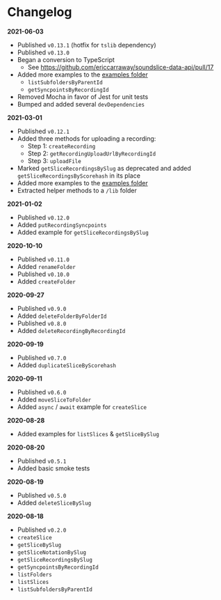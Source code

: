# Changelog

**2021-06-03**

- Published `v0.13.1` (hotfix for `tslib` dependency)
- Published `v0.13.0`
- Began a conversion to TypeScript
  - See https://github.com/ericcarraway/soundslice-data-api/pull/17
- Added more examples to the [examples folder](https://github.com/ericcarraway/soundslice-data-api/tree/primary/examples)
  - `listSubfoldersByParentId`
  - `getSyncpointsByRecordingId`
- Removed Mocha in favor of Jest for unit tests
- Bumped and added several `devDependencies`

**2021-03-01**

- Published `v0.12.1`
- Added three methods for uploading a recording:
  - Step 1: `createRecording`
  - Step 2: `getRecordingUploadUrlByRecordingId`
  - Step 3: `uploadFile`
- Marked `getSliceRecordingsBySlug` as deprecated and added `getSliceRecordingsByScorehash` in its place
- Added more examples to the [examples folder](https://github.com/ericcarraway/soundslice-data-api/tree/primary/examples)
- Extracted helper methods to a `/lib` folder

**2021-01-02**

- Published `v0.12.0`
- Added `putRecordingSyncpoints`
- Added example for `getSliceRecordingsBySlug`

**2020-10-10**

- Published `v0.11.0`
- Added `renameFolder`
- Published `v0.10.0`
- Added `createFolder`

**2020-09-27**

- Published `v0.9.0`
- Added `deleteFolderByFolderId`
- Published `v0.8.0`
- Added `deleteRecordingByRecordingId`

**2020-09-19**

- Published `v0.7.0`
- Added `duplicateSliceByScorehash`

**2020-09-11**

- Published `v0.6.0`
- Added `moveSliceToFolder`
- Added `async` / `await` example for `createSlice`

**2020-08-28**

- Added examples for `listSlices` & `getSliceBySlug`

**2020-08-20**

- Published `v0.5.1`
- Added basic smoke tests

**2020-08-19**

- Published `v0.5.0`
- Added `deleteSliceBySlug`

**2020-08-18**

- Published `v0.2.0`
- `createSlice`
- `getSliceBySlug`
- `getSliceNotationBySlug`
- `getSliceRecordingsBySlug`
- `getSyncpointsByRecordingId`
- `listFolders`
- `listSlices`
- `listSubfoldersByParentId`
